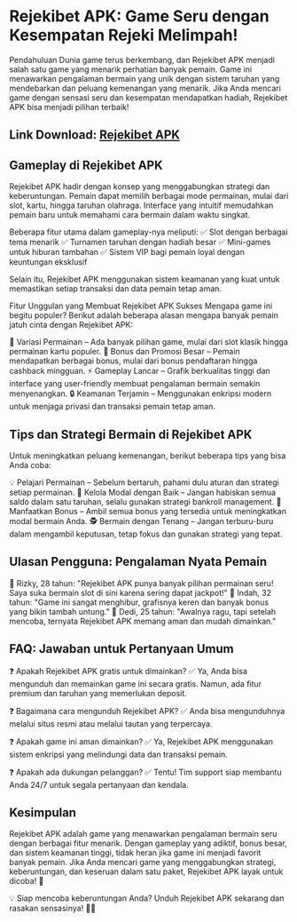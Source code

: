# Rejekibet APK: Game Seru dengan Kesempatan Rejeki Melimpah!
Pendahuluan
Dunia game terus berkembang, dan Rejekibet APK menjadi salah satu game yang menarik perhatian banyak pemain. Game ini menawarkan pengalaman bermain yang unik dengan sistem taruhan yang mendebarkan dan peluang kemenangan yang menarik. Jika Anda mencari game dengan sensasi seru dan kesempatan mendapatkan hadiah, Rejekibet APK bisa menjadi pilihan terbaik!
## Link Download: [Rejekibet APK]([url](https://bom.so/kHxxfU))
## Gameplay di Rejekibet APK
Rejekibet APK hadir dengan konsep yang menggabungkan strategi dan keberuntungan. Pemain dapat memilih berbagai mode permainan, mulai dari slot, kartu, hingga taruhan olahraga. Interface yang intuitif memudahkan pemain baru untuk memahami cara bermain dalam waktu singkat.

Beberapa fitur utama dalam gameplay-nya meliputi:
✅ Slot dengan berbagai tema menarik
✅ Turnamen taruhan dengan hadiah besar
✅ Mini-games untuk hiburan tambahan
✅ Sistem VIP bagi pemain loyal dengan keuntungan eksklusif

Selain itu, Rejekibet APK menggunakan sistem keamanan yang kuat untuk memastikan setiap transaksi dan data pemain tetap aman.

Fitur Unggulan yang Membuat Rejekibet APK Sukses
Mengapa game ini begitu populer? Berikut adalah beberapa alasan mengapa banyak pemain jatuh cinta dengan Rejekibet APK:

🎰 Variasi Permainan – Ada banyak pilihan game, mulai dari slot klasik hingga permainan kartu populer.
🎁 Bonus dan Promosi Besar – Pemain mendapatkan berbagai bonus, mulai dari bonus pendaftaran hingga cashback mingguan.
⚡ Gameplay Lancar – Grafik berkualitas tinggi dan interface yang user-friendly membuat pengalaman bermain semakin menyenangkan.
🔒 Keamanan Terjamin – Menggunakan enkripsi modern untuk menjaga privasi dan transaksi pemain tetap aman.

## Tips dan Strategi Bermain di Rejekibet APK
Untuk meningkatkan peluang kemenangan, berikut beberapa tips yang bisa Anda coba:

💡 Pelajari Permainan – Sebelum bertaruh, pahami dulu aturan dan strategi setiap permainan.
🎯 Kelola Modal dengan Baik – Jangan habiskan semua saldo dalam satu taruhan, selalu gunakan strategi bankroll management.
🚀 Manfaatkan Bonus – Ambil semua bonus yang tersedia untuk meningkatkan modal bermain Anda.
🕵 Bermain dengan Tenang – Jangan terburu-buru dalam mengambil keputusan, tetap fokus dan gunakan strategi yang tepat.

## Ulasan Pengguna: Pengalaman Nyata Pemain
🔹 Rizky, 28 tahun: "Rejekibet APK punya banyak pilihan permainan seru! Saya suka bermain slot di sini karena sering dapat jackpot!"
🔹 Indah, 32 tahun: "Game ini sangat menghibur, grafisnya keren dan banyak bonus yang bikin tambah untung."
🔹 Dedi, 25 tahun: "Awalnya ragu, tapi setelah mencoba, ternyata Rejekibet APK memang aman dan mudah dimainkan."

## FAQ: Jawaban untuk Pertanyaan Umum
❓ Apakah Rejekibet APK gratis untuk dimainkan?
✅ Ya, Anda bisa mengunduh dan memainkan game ini secara gratis. Namun, ada fitur premium dan taruhan yang memerlukan deposit.

❓ Bagaimana cara mengunduh Rejekibet APK?
✅ Anda bisa mengunduhnya melalui situs resmi atau melalui tautan yang terpercaya.

❓ Apakah game ini aman dimainkan?
✅ Ya, Rejekibet APK menggunakan sistem enkripsi yang melindungi data dan transaksi pemain.

❓ Apakah ada dukungan pelanggan?
✅ Tentu! Tim support siap membantu Anda 24/7 untuk segala pertanyaan dan kendala.

## Kesimpulan
Rejekibet APK adalah game yang menawarkan pengalaman bermain seru dengan berbagai fitur menarik. Dengan gameplay yang adiktif, bonus besar, dan sistem keamanan tinggi, tidak heran jika game ini menjadi favorit banyak pemain. Jika Anda mencari game yang menggabungkan strategi, keberuntungan, dan keseruan dalam satu paket, Rejekibet APK layak untuk dicoba! 🎉

💡 Siap mencoba keberuntungan Anda? Unduh Rejekibet APK sekarang dan rasakan sensasinya! 🎰🔥
<!--

**Here are some ideas to get you started:**

🙋‍♀️ A short introduction - what is your organization all about?
🌈 Contribution guidelines - how can the community get involved?
👩‍💻 Useful resources - where can the community find your docs? Is there anything else the community should know?
🍿 Fun facts - what does your team eat for breakfast?
🧙 Remember, you can do mighty things with the power of [Markdown](https://docs.github.com/github/writing-on-github/getting-started-with-writing-and-formatting-on-github/basic-writing-and-formatting-syntax)
-->
